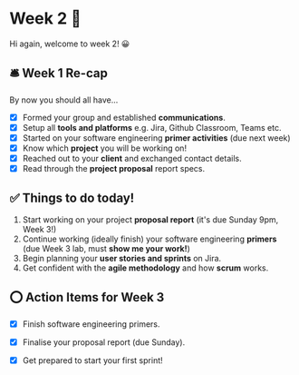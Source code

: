 # Week 2 🍌

Hi again, welcome to week 2! 😀

## 🛎️ Week 1 Re-cap 

By now you should all have...
- [x] Formed your group and established **communications**.
- [x] Setup all **tools and platforms** e.g. Jira, Github Classroom, Teams etc.
- [x] Started on your software engineering **primer activities** (due next week)
- [x] Know which **project** you will be working on!
- [x] Reached out to your **client** and exchanged contact details.
- [x] Read through the **project proposal** report specs.

## ✅ Things to do today!

1. Start working on your project **proposal report** (it's due Sunday 9pm, Week 3!)
2. Continue working (ideally finish) your software engineering **primers** (due Week 3 lab, must **show me your work!**)
3. Begin planning your **user stories and sprints** on Jira.
4. Get confident with the **agile methodology** and how **scrum** works.

## ⭕ Action Items for Week 3

- [x] Finish software engineering primers.
- [x] Finalise your proposal report (due Sunday).
- [x] Get prepared to start your first sprint!

